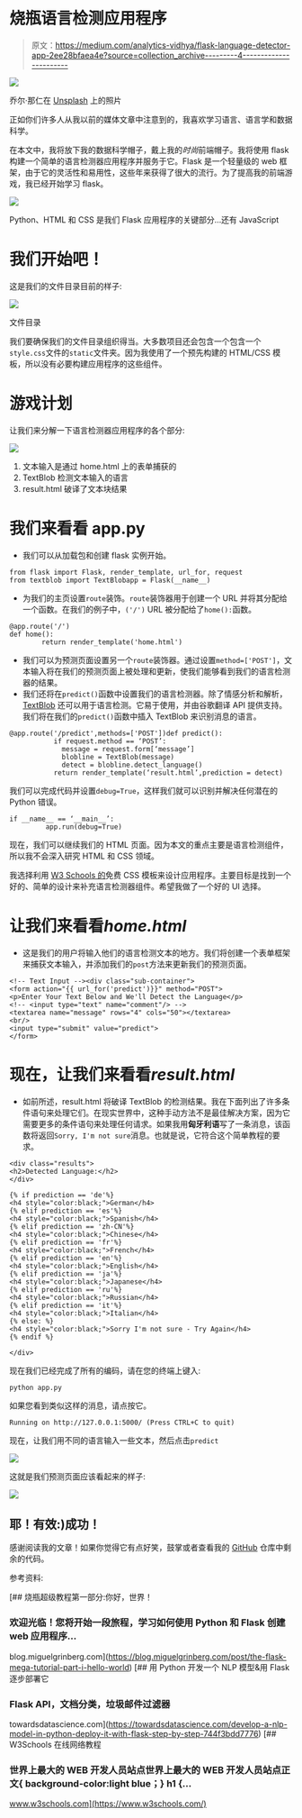 # 烧瓶语言检测应用程序

> 原文：<https://medium.com/analytics-vidhya/flask-language-detector-app-2ee28bfaea4e?source=collection_archive---------4----------------------->

![](img/c59c4722ba03f651a6f5d4bcb1fb9454.png)

乔尔·那仁在 [Unsplash](https://unsplash.com?utm_source=medium&utm_medium=referral) 上的照片

正如你们许多人从我以前的媒体文章中注意到的，我喜欢学习语言、语言学和数据科学。

在本文中，我将放下我的数据科学帽子，戴上我的*时尚*前端帽子。我将使用 flask 构建一个简单的语言检测器应用程序并服务于它。Flask 是一个轻量级的 web 框架，由于它的灵活性和易用性，这些年来获得了很大的流行。为了提高我的前端游戏，我已经开始学习 flask。

![](img/c937eb5d1eba88843800879ef1b3e886.png)

Python、HTML 和 CSS 是我们 Flask 应用程序的关键部分…还有 JavaScript

# 我们开始吧！

这是我们的文件目录目前的样子:

![](img/f545eeb549e727a526c890b15c47dd86.png)

文件目录

我们要确保我们的文件目录组织得当。大多数项目还会包含一个包含一个`style.css`文件的`static`文件夹。因为我使用了一个预先构建的 HTML/CSS 模板，所以没有必要构建应用程序的这些组件。

# 游戏计划

让我们来分解一下语言检测器应用程序的各个部分:

![](img/b8e60c514b2ea8eb467da67c89daedbc.png)

1.  文本输入是通过 home.html 上的表单捕获的
2.  TextBlob 检测文本输入的语言
3.  result.html 破译了文本块结果

# 我们来看看 app.py

*   我们可以从加载包和创建 flask 实例开始。

```
from flask import Flask, render_template, url_for, request
from textblob import TextBlobapp = Flask(__name__)
```

*   为我们的主页设置`route`装饰。`route`装饰器用于创建一个 URL 并将其分配给一个函数。在我们的例子中，`('/')` URL 被分配给了`home():`函数。

```
@app.route('/')
def home(): 
        return render_template('home.html')
```

*   我们可以为预测页面设置另一个`route`装饰器。通过设置`method=['POST']`，文本输入将在我们的预测页面上被处理和更新，使我们能够看到我们的语言检测器的结果。
*   我们还将在`predict()`函数中设置我们的语言检测器。除了情感分析和解析， [TextBlob](https://textblob.readthedocs.io/en/dev/quickstart.html#parsing) 还可以用于语言检测。它易于使用，并由谷歌翻译 API 提供支持。我们将在我们的`predict()`函数中插入 TextBlob 来识别消息的语言。

```
@app.route('/predict',methods=['POST'])def predict(): 
           if request.method == ‘POST’: 
             message = request.form[‘message’] 
             blobline = TextBlob(message) 
             detect = blobline.detect_language() 
           return render_template(‘result.html’,prediction = detect)
```

我们可以完成代码并设置`debug=True`，这样我们就可以识别并解决任何潜在的 Python 错误。

```
if __name__ == ‘__main__’: 
         app.run(debug=True)
```

现在，我们可以继续我们的 HTML 页面。因为本文的重点主要是语言检测组件，所以我不会深入研究 HTML 和 CSS 领域。

我选择利用 [W3 Schools 的](https://www.w3schools.com/w3css/w3css_templates.asp)免费 CSS 模板来设计应用程序。主要目标是找到一个好的、简单的设计来补充语言检测器组件。希望我做了一个好的 UI 选择。

# 让我们来看看*home.html*

*   这是我们的用户将输入他们的语言检测文本的地方。我们将创建一个表单框架来捕获文本输入，并添加我们的`post`方法来更新我们的预测页面。

```
<!-- Text Input --><div class="sub-container">
<form action="{{ url_for('predict')}}" method="POST">
<p>Enter Your Text Below and We'll Detect the Language</p>
<!-- <input type="text" name="comment"/> -->
<textarea name="message" rows="4" cols="50"></textarea>
<br/>
<input type="submit" value="predict">
</form>
```

# 现在，让我们来看看*result.html*

*   如前所述，result.html 将破译 TextBlob 的检测结果。我在下面列出了许多条件语句来处理它们。在现实世界中，这种手动方法不是最佳解决方案，因为它需要更多的条件语句来处理任何请求。如果我用**匈牙利语**写了一条消息，该函数将返回`Sorry, I'm not sure`消息。也就是说，它符合这个简单教程的要求。

```
<div class="results">
<h2>Detected Language:</h2>            
</div>    

{% if prediction == 'de'%}        
<h4 style="color:black;">German</h4>        
{% elif prediction == 'es'%}        
<h4 style="color:black;">Spanish</h4>        
{% elif prediction == 'zh-CN'%}        
<h4 style="color:black;">Chinese</h4>        
{% elif prediction == 'fr'%}        
<h4 style="color:black;">French</h4>        
{% elif prediction == 'en'%}        
<h4 style="color:black;">English</h4>        
{% elif prediction == 'ja'%}        
<h4 style="color:black;">Japanese</h4>        
{% elif prediction == 'ru'%}        
<h4 style="color:black;">Russian</h4>        
{% elif prediction == 'it'%}        
<h4 style="color:black;">Italian</h4>        
{% else: %}        
<h4 style="color:black;">Sorry I'm not sure - Try Again</h4>         {% endif %}   

</div>
```

现在我们已经完成了所有的编码，请在您的终端上键入:

`python app.py`

如果您看到类似这样的消息，请点按它。

```
Running on http://127.0.0.1:5000/ (Press CTRL+C to quit)
```

现在，让我们用不同的语言输入一些文本，然后点击`predict`

![](img/6ffee8ac84b22eeff751a1e57b0d3735.png)

这就是我们预测页面应该看起来的样子:

![](img/ff695c3cb8fa5dd12d23a2d36a5da80d.png)

## 耶！有效:)成功！

感谢阅读我的文章！如果你觉得它有点好笑，鼓掌或者查看我的 [GitHub](https://github.com/melozap/Flask-Language-Detector-App) 仓库中剩余的代码。

参考资料:

[](https://blog.miguelgrinberg.com/post/the-flask-mega-tutorial-part-i-hello-world) [## 烧瓶超级教程第一部分:你好，世界！

### 欢迎光临！您将开始一段旅程，学习如何使用 Python 和 Flask 创建 web 应用程序…

blog.miguelgrinberg.com](https://blog.miguelgrinberg.com/post/the-flask-mega-tutorial-part-i-hello-world) [](https://towardsdatascience.com/develop-a-nlp-model-in-python-deploy-it-with-flask-step-by-step-744f3bdd7776) [## 用 Python 开发一个 NLP 模型&用 Flask 逐步部署它

### Flask API，文档分类，垃圾邮件过滤器

towardsdatascience.com](https://towardsdatascience.com/develop-a-nlp-model-in-python-deploy-it-with-flask-step-by-step-744f3bdd7776) [](https://www.w3schools.com/) [## W3Schools 在线网络教程

### 世界上最大的 WEB 开发人员站点世界上最大的 WEB 开发人员站点正文{ background-color:light blue；} h1 {…

www.w3schools.com](https://www.w3schools.com/)